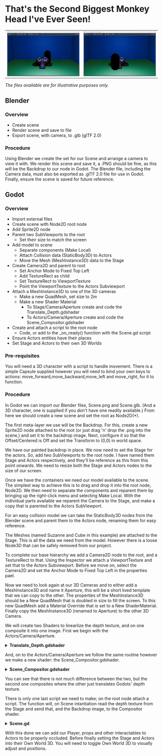 # That's the Second Biggest Monkey Head I've Ever Seen!
<table>
<tr>
  <td>
<img src="pictures/Demo000.png" />
  </td>
  <td>
  <img src="pictures/Demo001.png" />
  </td>
	</tr>
</table>

*The files available are for illustrative purposes only.*

## Blender

### Overview

- Create scene
- Render scene and save to file
- Export scene, with camera, to .glb (glTF 2.0)

### Procedure

Using Blender we create the set for our Scene and arrange a camera to view it with. We render this scene and save it, a .PNG should be fine, as this will be the Backdrop to our node in Godot. The Blender file, including the Camera data, must also be exported as .glTF 2.0 file for use in Godot. Finally, ensure the scene is saved for future reference.

## Godot

### Overview

- Import external files
- Create scene with Node2D root node
- Add Sprite2D node
- Parent two SubViewports to the root
  - Set their size to match the screen
- Add model to scene
  - Separate components (Make Local)
  - Attach Collision data (StaticBody3D) to Actors
  - Move the Mesh (MeshInstance3D) data to the Stage
- Create Camera2D and parent to root
  - Set Anchor Mode to Fixed Top Left 
  - Add TextureRect as child
  - Set TextureRect to ViewportTexture
  - Point the ViewportTexture to the Actors Subviewport
- Attach a MeshInstance3D to one of the 3D cameras
  - Make a new QuadMesh, set size to 2m
  - Make a new Shader Material
    - To Stage/Camera/Aperture create and code the Translate_Depth.gdshader
    - To Actors/Camera/Aperture create and code the Scene_Compositor.gdshader
- Create and attach a script to the root node
  - Code, or add to the _on_ready() function with the Scene.gd script
- Ensure Actors entities have their places
- Set Stage and Actors to their own 3D Worlds

### Pre-requisites

You will need a 3D character with a script to handle movement. There is a simple Capsule supplied however you will need to bind your own keys to actions: move_forward,move_backward,move_left and move_right, for it to function.

### Procedure

In Godot we can import our Blender files, Scene.png and Scene.glb. (And a 3D character, one is supplied if you don't have one readily available.) From here we should create a new scene and set the root as Node2D(*).

The first meta-layer we use will be the Backdrop. For this, create a new Sprite2D node attached to the root (or just drag 'n' drop the .png into the scene,) and set it to the backdrop image. Next, configure it so that the Offset/Centered is Off and set the Transform to (0,0) in world space.

We have our painted backdrop in place. We now need to set the Stage for the actors. So, add two SubViewports to the root node. I have named them Stage and Actors respectively, and they'll be reference as this from this point onwards. We need to resize both the Stage and Actors nodes to the size of our screen.

Once we have the containers we need our model available to the scene.  The simplest way to achieve this is to drag and drop it into the root node, Node2D. We then need to separate the components and reparent them by bringing up the right-click menu and selecting Make Local. With the individual parts available we reparent the Camera to the Stage, and make a copy that is parented to the Actors SubViewport.

For an easy collision model we can take the StaticBody3D nodes from the Blender scene and parent them to the Actors node, renaming them for easy reference.

The Meshes (named Suzanne and Cube in this example) are attached to the Stage. This is all the data we need from the model. However there is a loose Node3D that can be safely removed from our project.

To complete our base hierarchy we add a Camera2D node to the root, and a TextureRect to that. Using the Inspector we attach a ViewportTexture and set that to the Actors Subviewport. Before we move on, select the Camera2D and set the Anchor Mode to Fixed Top Left in the properties pael.

Now we need to look again at our 3D Cameras and to either add a MeshInstance3D and name it Aperture, this will be a short lived template that we can copy to the other. The properties of the MeshInstance3D should be a New QuadMesh that is doubled in size to fill the screen. To this new QuadMesh add a Material Override that is set to a New ShaderMaterial. Finally copy the MeshInstance3D (renamed to Aperture) to the other 3D Camera.

We will create two Shaders to linearlize the depth texture, and on one composite it into one image. First we begin with the Actors/Camera/Aperture.

<details>
<summary><b>Translate_Depth.gdshader</b></summary>
<table>
  <tbody>
    
```
shader_type spatial;
render_mode unshaded,ambient_light_disabled,depth_draw_always,shadows_disabled,cull_disabled;

uniform sampler2D DEPTH_TEXTURE : hint_depth_texture;

void vertex() {
	// Called for every vertex the material is visible on.
	POSITION = vec4( VERTEX.xy,1.,1. );
}

float get_linear_map( float t_depth,vec2 t_scr_uv,mat4 t_matrix ){
	
	#if CURRENT_RENDERER == RENDERER_COMPATIBILITY
	vec3 this_ndc = vec3(t_scr_uv, t_depth) * 2.0 - 1.0;
	#else
	vec3 ndc = vec3(SCREEN_UV * 2.0 - 1.0, t_depth);
	#endif
	vec4 view = t_matrix * vec4(this_ndc, 1.0);
	
	view.xyz /= view.w;
	
	float linear_depth = view.z*0.01;
	return linear_depth;
}

void fragment(){
	// Called for every pixel the material is visible on.
	float depth = texture( DEPTH_TEXTURE, SCREEN_UV).x;
	float linear_depth = get_linear_map( depth, SCREEN_UV, INV_PROJECTION_MATRIX );
	
	ALBEDO.rgb = vec3( fract( linear_depth ) );
}

```
</tbody>
</table>
</details>

And, on to the Actors/Camera/Aperture we follow the same routine however we make a new shader: the Scene_Compositor.gdshader.

<details>
<summary><b>Scene_Compositor.gdshader</b></summary>
<table>
  <tbody>
    
```
shader_type spatial;
render_mode unshaded,ambient_light_disabled,depth_draw_always,shadows_disabled,cull_disabled;

uniform sampler2D DEPTH_TEXTURE : hint_depth_texture;
uniform sampler2D GEOMETRY : filter_nearest;
uniform sampler2D BACKGROUND : filter_nearest;

void vertex() {
	// Called for every vertex the material is visible on.
	POSITION = vec4( VERTEX.xy,1.,1. );
}

float get_linear_map( float t_depth,vec2 t_scr_uv,mat4 t_matrix ){

	#if CURRENT_RENDERER == RENDERER_COMPATIBILITY
	vec3 this_ndc = vec3(t_scr_uv, t_depth) * 2.0 - 1.0;
	#else
	vec3 ndc = vec3(SCREEN_UV * 2.0 - 1.0, t_depth);
	#endif
	vec4 view = t_matrix * vec4(this_ndc, 1.0);

	view.xyz /= view.w;

	float linear_depth = view.z*0.01;
	return linear_depth;
}

void fragment(){
	// Set Background to our pre-rendered scene.
	ALBEDO.rgb = texture( BACKGROUND,SCREEN_UV ).rgb;

	// Get the texture created from our Geometry World3D.
	float geometry = texture( GEOMETRY,SCREEN_UV ).x;

	// Create a linearized depth map from our main 'Actors' scene.
	float depth = texture( DEPTH_TEXTURE,SCREEN_UV ).x;
	float linear_depth = get_linear_map( depth, SCREEN_UV, INV_PROJECTION_MATRIX );

	// Compare the depth maps and discard any pixels occuled by the former.
	if( fract(geometry) < fract(linear_depth) ){
		discard;
	}
}
```
</tbody>
</table>
</details>

You can see that there is not much difference between the two, but the second one composites where the other just translates Godots' depth texture.

There is only one last script we need to make; on the root node attach a script. The function will, on Scene intantiation read the depth texture from the Stage and send that, and the Backdrop image, to the Compositor shader.

<details>
<summary><b>Scene.gd</b></summary>
<table>
  <tbody>
    
```
extends Node2D

func _ready() -> void:
	$Actors/Camera/Aperture.material_override.set_shader_parameter("BACKGROUND",$Backdrop.texture)
	var stage_set = $Stage.get_texture()
	$Actors/Camera/Aperture.material_override.set_shader_parameter("GEOMETRY",stage_set)

```
</tbody>
</table>
</details>

With this done we can add our Player, props and other interactables to Actors to be properly occluded. Before finally setting the Stage and Actors into their Own World 3D. You will need to toggle Own World 3D to visually adjust and positions.
